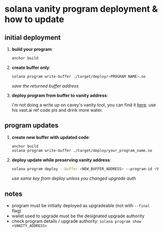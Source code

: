 # solana vanity program deployment & how to update

## initial deployment

1. **build your program**:
   ```bash
   anchor build
   ```

2. **create buffer only**:
   ```bash
   solana program write-buffer ./target/deploy/<PROGRAM NAME>.so
   ```
   *save the returned buffer address*

3. **deploy program from buffer to vanity address**:

   i'm not doing a write up on cavey's vanity tool, you can find it [here](https://github.com/cavemanloverboy/vanity). use his vast.ai ref code pls and drink more water.

## program updates

1. **create new buffer with updated code**:

   ```bash
   anchor build
   solana program write-buffer ./target/deploy/your_program_name.so
   ```

2. **deploy update while preserving vanity address**:

   ```bash
   solana program deploy --buffer <NEW_BUFFER_ADDRESS> --program-id <VANITY_ADDRESS>
   ```

   *use same key from deploy unless you changed upgrade auth*

## notes

- program must be initially deployed as upgradeable (not with `--final` flag)
- wallet used to upgrade must be the designated upgrade authority
- check program details / upgrade authority: `solana program show <VANITY_ADDRESS>`
